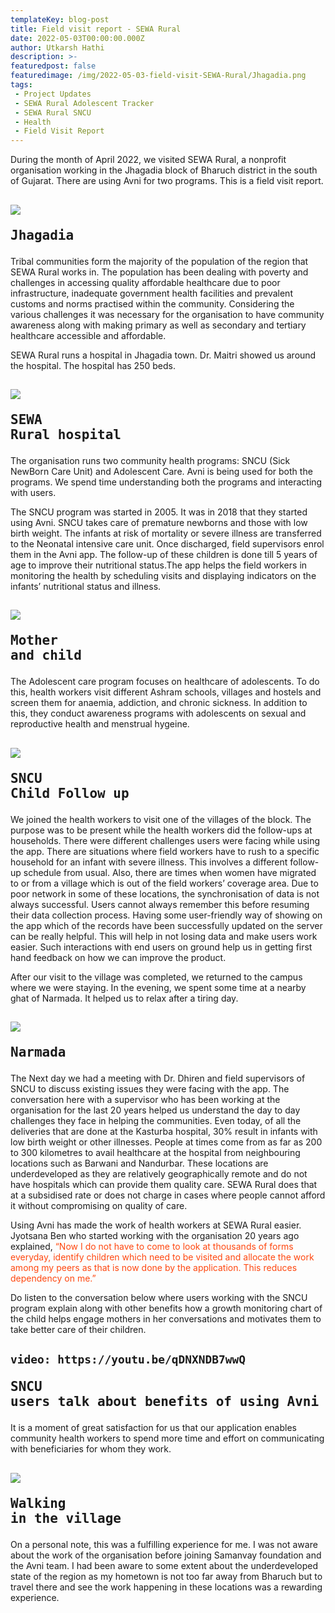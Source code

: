 ```yaml
---
templateKey: blog-post
title: Field visit report - SEWA Rural
date: 2022-05-03T00:00:00.000Z
author: Utkarsh Hathi
description: >- 
featuredpost: false
featuredimage: /img/2022-05-03-field-visit-SEWA-Rural/Jhagadia.png
tags:
 - Project Updates
 - SEWA Rural Adolescent Tracker
 - SEWA Rural SNCU
 - Health
 - Field Visit Report
---
```

During the month of April 2022, we visited SEWA Rural, a nonprofit organisation working in the Jhagadia block of Bharuch district in the south of Gujarat. There are using Avni for two programs. This is a field visit report.

![](/img/2022-05-03-field-visit-SEWA-Rural/Jhagadia.png)<pre>Jhagadia</pre>
----------------------------


Tribal communities form the majority of the population of the region that SEWA Rural works in. The population has been dealing with poverty and challenges in accessing quality affordable healthcare due to poor infrastructure, inadequate government health facilities and prevalent customs and norms practised within the community. Considering the various challenges it was necessary for the organisation to have community awareness along with making primary as well as secondary and tertiary healthcare accessible and affordable.

SEWA Rural runs a hospital in Jhagadia town. Dr. Maitri showed us around the hospital. The hospital has 250 beds.

![](/img/2022-05-03-field-visit-SEWA-Rural/SEWA-Rural-hospital.jpeg)<pre>SEWA Rural hospital</pre>
----------------------------

The organisation runs two community health programs: SNCU (Sick NewBorn Care Unit) and Adolescent Care. Avni is being used for both the programs. We spend time understanding both the programs and interacting with users. 

The SNCU program was started in 2005. It was in 2018 that they started using Avni. SNCU takes care of premature newborns and those with low birth weight. The infants at risk of mortality or severe illness are transferred to the Neonatal intensive care unit. Once discharged, field supervisors enrol them in the Avni app. The follow-up of these children is done till 5 years of age to improve their nutritional status.The app helps the field workers in monitoring the health by scheduling visits and displaying indicators on the infants’ nutritional status and illness.

![](/img/2022-05-03-field-visit-SEWA-Rural/mother-child.jpeg)<pre>Mother and child</pre>
----------------------------

The Adolescent care program focuses on healthcare of adolescents. To do this, health workers visit different Ashram schools, villages and hostels and screen them for anaemia, addiction, and chronic sickness. In addition to this, they conduct awareness programs with adolescents on sexual and reproductive health and menstrual hygeine. 

![](/img/2022-05-03-field-visit-SEWA-Rural/SNCU-child-care.jpeg)<pre>SNCU Child Follow up</pre>
----------------------------

We joined the health workers to visit one of the villages of the block. The purpose was to be present while the health workers did the follow-ups at households. There were different challenges users were facing while using the app. There are situations where field workers have to rush to a specific household for an infant with severe illness. This involves a different follow-up schedule from usual. Also, there are times when women have migrated to or from a village which is out of the field workers’ coverage area. Due to poor network in some of these locations, the synchronisation of data is not always successful. Users cannot always remember this before resuming their data collection process. Having some user-friendly way of showing on the app which of the records have been successfully updated on the server can be really helpful. This will help in not losing data and make users work easier.  Such interactions with end users on ground help us in getting first hand feedback on how we can improve the product.

After our visit to the village was completed, we returned to the campus where we were staying. In the evening, we spent some time at a nearby ghat of Narmada. It helped us to relax after a tiring day.

![](/img/2022-05-03-field-visit-SEWA-Rural/Narmada.jpeg)<pre>Narmada</pre>
----------------------------


The Next day we had a meeting with Dr. Dhiren and field supervisors of SNCU to discuss existing issues they were facing with the app. The conversation here with a supervisor who has been working at the organisation for the last 20 years helped us understand the day to day challenges they face in helping the communities. Even today, of all the deliveries that are done at the Kasturba hospital, 30% result in infants with low birth weight or other illnesses. People at times come from as far as 200 to 300 kilometres to avail healthcare at the hospital from neighbouring locations such as Barwani and Nandurbar. These locations are underdeveloped as they are relatively geographically remote and do not have hospitals which can provide them quality care. SEWA Rural does that at a subsidised rate or does not charge in cases where people cannot afford it without compromising on quality of care.

Using Avni has made the work of health workers at SEWA Rural easier. Jyotsana Ben who started working with the organisation 20 years ago explained, <span style="color:#ff470f"> “Now I do not have to come to look at thousands of forms everyday, identify children which need to be visited and allocate the work among my peers as that is now done by the application. This reduces dependency on me.”</span>

Do listen to the conversation below where users working with the SNCU program explain along with other benefits how a growth monitoring chart of the child helps engage mothers in her conversations and motivates them to take better care of their children.

`video: https://youtu.be/qDNXNDB7wwQ`<pre>SNCU users talk about benefits of using Avni application</pre>
----------------------------

It is a moment of great satisfaction for us that our application enables community health workers to spend more time and effort on communicating with beneficiaries for whom they work.

![](/img/2022-05-03-field-visit-SEWA-Rural/walking-in-the-village.jpeg)<pre>Walking in the village</pre>
----------------------------

On a personal note, this was a fulfilling experience for me. I was not aware about the work of the organisation before joining Samanvay foundation and the Avni team. I had been aware to some extent about the underdeveloped state of the region as my hometown is not too far away from Bharuch but to travel there and see the work happening in these locations was a rewarding experience.
